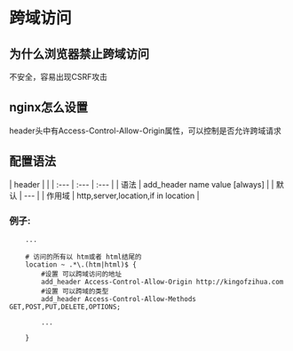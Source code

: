 # 跨域访问

## 为什么浏览器禁止跨域访问

不安全，容易出现CSRF攻击

## nginx怎么设置

header头中有Access-Control-Allow-Origin属性，可以控制是否允许跨域请求

## 配置语法

| header |  |
| :--- | :--- | :--- |
| 语法 | add\_header name value \[always\] |
| 默认 | --- |
| 作用域 | http,server,location,if in location |

### 例子:

```text
    ...

    # 访问的所有以 htm或者 html结尾的
    location ~ .*\.(htm|html)$ {
        #设置 可以跨域访问的地址
        add_header Access-Control-Allow-Origin http://kingofzihua.com
        #设置 可以跨域的类型
        add_header Access-Control-Allow-Methods GET,POST,PUT,DELETE,OPTIONS;

        ...

    }
```

